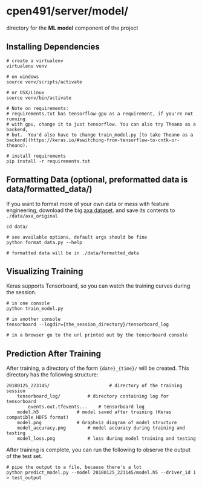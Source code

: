 # cpen491/server/model/
directory for the **ML model** component of the project

## Installing Dependencies
```
# create a virtualenv
virtualenv venv

# on windows
source venv/scripts/activate

# or OSX/Linux
source venv/bin/activate

# Note on requirements:
# requirements.txt has tensorflow-gpu as a requirement, if you're not running
# with gpu, change it to just tensorflow. You can also try Theano as a backend,
# but.  You'd also have to change train_model.py [to take Theano as a backend](https://keras.io/#switching-from-tensorflow-to-cntk-or-theano).

# install requirements
pip install -r requirements.txt

```

## Formatting Data (optional, preformatted data is data/formatted_data/)
If you want to format more of your own data or mess with feature engineering, download the big
[axa dataset](https://github.com/ChicagoBoothML/DATA___Kaggle___AXADriverTelematicsAnalysis).
and save its contents to ```./data/axa_original```
```
cd data/

# see available options, default args should be fine
python format_data.py --help

# formatted data will be in ./data/formatted_data
```

## Visualizing Training
Keras supports Tensorboard, so you can watch the training curves during the session.
```
# in one console
python train_model.py

# in another console
tensorboard --logdir={the_session_directory}/tensorboard_log

# in a browser go to the url printed out by the tensorboard console
```

## Prediction After Training
After training, a directory of the form ```{date}_{time}/``` will be created.
This directory has the following structure:
```
20180125_223145/                      # directory of the training session
	tensorboard_log/	      # directory containing log for tensorboard
	    events.out.tfevents...    # tensorboard log
	model.h5		      # model saved after training (Keras compatible HDF5 format)
	model.png		      # Graphviz diagram of model structure
	model_accuracy.png	      # model accuracy during training and testing
	model_loss.png		      # loss during model training and testing
```

After training is complete, you can run the following to observe the output of
the test set.
```
# pipe the output to a file, because there's a lot
python predict_model.py --model 20180125_223145/model.h5 --driver_id 1 > test_output
```

